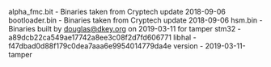 alpha_fmc.bit  - Binaries taken from Cryptech update 2018-09-06
bootloader.bin - Binaries taken from Cryptech update 2018-09-06
hsm.bin        - Binaries built by douglas@dkey.org on 2019-03-11 for tamper
                 stm32   - a89dcb22ca549ae17742a8ee3c08f2d7fd606771
                 libhal  - f47dbad0d88f179c0dea7aaa6e9954014779da4e
                 version - 2019-03-11-tamper

